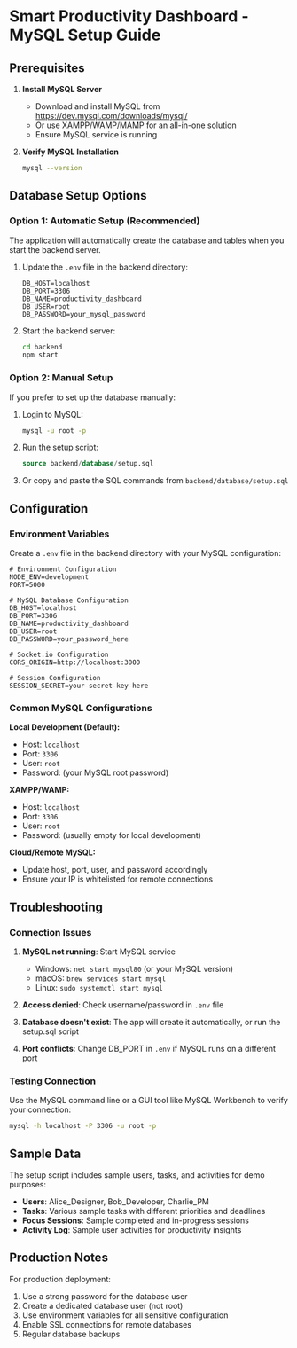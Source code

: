 # Smart Productivity Dashboard - MySQL Setup Guide

## Prerequisites

1. **Install MySQL Server**
   - Download and install MySQL from https://dev.mysql.com/downloads/mysql/
   - Or use XAMPP/WAMP/MAMP for an all-in-one solution
   - Ensure MySQL service is running

2. **Verify MySQL Installation**
   ```bash
   mysql --version
   ```

## Database Setup Options

### Option 1: Automatic Setup (Recommended)
The application will automatically create the database and tables when you start the backend server.

1. Update the `.env` file in the backend directory:
   ```env
   DB_HOST=localhost
   DB_PORT=3306
   DB_NAME=productivity_dashboard
   DB_USER=root
   DB_PASSWORD=your_mysql_password
   ```

2. Start the backend server:
   ```bash
   cd backend
   npm start
   ```

### Option 2: Manual Setup
If you prefer to set up the database manually:

1. Login to MySQL:
   ```bash
   mysql -u root -p
   ```

2. Run the setup script:
   ```sql
   source backend/database/setup.sql
   ```

3. Or copy and paste the SQL commands from `backend/database/setup.sql`

## Configuration

### Environment Variables
Create a `.env` file in the backend directory with your MySQL configuration:

```env
# Environment Configuration
NODE_ENV=development
PORT=5000

# MySQL Database Configuration
DB_HOST=localhost
DB_PORT=3306
DB_NAME=productivity_dashboard
DB_USER=root
DB_PASSWORD=your_password_here

# Socket.io Configuration
CORS_ORIGIN=http://localhost:3000

# Session Configuration
SESSION_SECRET=your-secret-key-here
```

### Common MySQL Configurations

**Local Development (Default):**
- Host: `localhost`
- Port: `3306`
- User: `root`
- Password: (your MySQL root password)

**XAMPP/WAMP:**
- Host: `localhost`
- Port: `3306`
- User: `root`
- Password: (usually empty for local development)

**Cloud/Remote MySQL:**
- Update host, port, user, and password accordingly
- Ensure your IP is whitelisted for remote connections

## Troubleshooting

### Connection Issues
1. **MySQL not running**: Start MySQL service
   - Windows: `net start mysql80` (or your MySQL version)
   - macOS: `brew services start mysql`
   - Linux: `sudo systemctl start mysql`

2. **Access denied**: Check username/password in `.env` file

3. **Database doesn't exist**: The app will create it automatically, or run the setup.sql script

4. **Port conflicts**: Change DB_PORT in `.env` if MySQL runs on a different port

### Testing Connection
Use the MySQL command line or a GUI tool like MySQL Workbench to verify your connection:

```bash
mysql -h localhost -P 3306 -u root -p
```

## Sample Data
The setup script includes sample users, tasks, and activities for demo purposes:

- **Users**: Alice_Designer, Bob_Developer, Charlie_PM
- **Tasks**: Various sample tasks with different priorities and deadlines
- **Focus Sessions**: Sample completed and in-progress sessions
- **Activity Log**: Sample user activities for productivity insights

## Production Notes
For production deployment:
1. Use a strong password for the database user
2. Create a dedicated database user (not root)
3. Use environment variables for all sensitive configuration
4. Enable SSL connections for remote databases
5. Regular database backups

